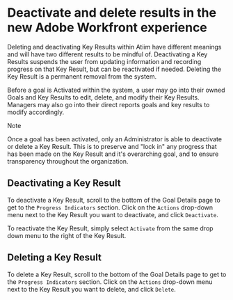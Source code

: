 

# Deactivate and delete results in the new Adobe Workfront experience

Deleting and deactivating Key Results within Atiim have different meanings and will have two different results to be mindful of. Deactivating a Key Results suspends the user from updating information and recording progress on that Key Result, but can be reactivated if needed. Deleting the Key Result is a permanent removal from the system.

Before a goal is Activated within the system, a user may go into their owned Goals and Key Results to edit, delete, and modify their Key Results. Managers may also go into their direct reports goals and key results to modify accordingly.

>[!NOTE]
>
>Once a goal has been activated, only an Administrator is able to deactivate or delete a Key Result. This is to preserve and "lock in" any progress that has been made on the Key Result and it's overarching goal, and to ensure transparency throughout the organization.

## Deactivating a Key Result

To deactivate a Key Result, scroll to the bottom of the Goal Details page to get to the `Progress Indicators` section. Click on the  `Actions` drop-down menu next to the Key Result you want to deactivate, and click  `Deactivate`.

To reactivate the Key Result, simply select `Activate` from the same drop down menu to the right of the Key Result.

## Deleting a Key Result

To delete a Key Result, scroll to the bottom of the Goal Details page to get to the `Progress Indicators` section. Click on the  `Actions` drop-down menu next to the Key Result you want to delete, and click `Delete`.

&nbsp;
